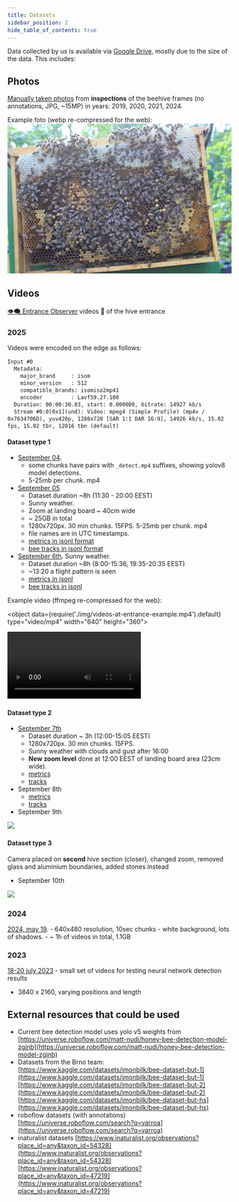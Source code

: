 ```yaml
---
title: Datasets
sidebar_position: 2
hide_table_of_contents: true
---
```

Data collected by us is available via [Google Drive](https://drive.google.com/drive/folders/105PmxDKFUR6NCPLHBkXGdkfcZwWf9ABI?usp=drive_link), mostly due to the size of the data. 
This includes:

## Photos
[Manually taken photos](https://drive.google.com/drive/folders/1exDMgrv8fPcysB4dLQIs-ru7QNW0UPxN?usp=drive_link) from **inspections** of the beehive frames (no annotations, JPG, ~15MP) in years: 2019, 2020, 2021, 2024. 

Example foto (webp re-compressed for the web):
![](img/IMG_4376.webp)

## Videos
[👁️‍🗨️ Entrance Observer](/about/products/entrance_observer/) videos 🎥 of the hive entrance

### 2025

Videos were encoded on the edge as follows:
```
Input #0
  Metadata:
    major_brand     : isom
    minor_version   : 512
    compatible_brands: isomiso2mp41
    encoder         : Lavf59.27.100
  Duration: 00:00:30.03, start: 0.000000, bitrate: 14927 kb/s
  Stream #0:0[0x1](und): Video: mpeg4 (Simple Profile) (mp4v / 0x7634706D), yuv420p, 1280x720 [SAR 1:1 DAR 16:9], 14926 kb/s, 15.02 fps, 15.02 tbr, 12016 tbn (default)
```


#### Dataset type 1
- [September 04](https://drive.google.com/drive/folders/1BY7RrQdQI-6iaSzx4-CVES0kwVlpzX2u?usp=drive_link). 
	- some chunks have pairs with `_detect.mp4` suffixes, showing yolov8 model detections.
	- 5-25mb per chunk. mp4
- [September 05](https://drive.google.com/drive/folders/12oV370f8HqrZsuXUU9mLWeT9NAs8HcO2?usp=drive_link) 
	- Dataset duration ~8h (11:30 - 20:00 EEST)
	- Sunny weather.
	- Zoom at landing board ~ 40cm wide
	- ~ 25GB in total
	- 1280x720px. 30 min chunks. 15FPS. 5-25mb per chunk. mp4
	- file names are in UTC timestamps.
	- [metrics in jsonl format](https://drive.google.com/file/d/18b2aKTxrS1K9YpQciDybXwDlNYuEE4yh/view?usp=drive_link)
	- [bee tracks in jsonl format](https://drive.google.com/file/d/1J6I2KOeUa4dns7OmXidvc6Oqc0VF2goC/view?usp=drive_link)
- [September 6th](https://drive.google.com/drive/folders/1TQxpUFSc13xWLE_0gA4BkzPv8amcFyc-?usp=drive_link). Sunny weather. 
	- Dataset duration ~8h (8:00-15:36, 19:35-20:35 EEST)
	- ~13:20 a flight pattern is seen
	- [metrics in jsonl](https://drive.google.com/file/d/1oHRftj_zvbZXd8vKCcTIg9VRGoslf4vy/view?usp=drive_link)
	- [bee tracks in jsonl](https://drive.google.com/file/d/1SibnVr5I8ifYLJlxiqiWBpNWbBxm7lEl/view?usp=drive_link)

Example video (ffmpeg re-compressed for the web):

<object data={require('./img/videos-at-entrance-example.mp4').default} type="video/mp4" width="640" height="360"></object>

![](img/videos-at-entrance-example.mp4)


#### Dataset type 2
- [September 7th](https://drive.google.com/drive/folders/1E8p_d_rdb_Mq2IjoOyw4OVaWrs37xj2s?usp=drive_link)
	- Dataset duration ~ 3h (12:00-15:05 EEST)
	- 1280x720px. 30 min chunks. 15FPS.  
	- Sunny weather with clouds and gust after 16:00
	- **New zoom level** done at 12:00 EEST of landing board area (23cm wide). 
	- [metrics](https://drive.google.com/file/d/1vzIe7SRJP_jarai9jqNIVPac8l6efrQv/view?usp=drive_link)
	- [tracks](https://drive.google.com/file/d/1ij0A15NC2XDdUy3ghvZ6GYT_458uqzZn/view?usp=drive_link)
- September 8th
	- [metrics](https://drive.google.com/file/d/1Uz0I-nzvRPiNe1QH-PK1XcPpCMrfV2NY/view?usp=drive_link)
	- [tracks](https://drive.google.com/file/d/1o9Z6c7-JunYptKTGUFV7aJqYdjkKKYUr/view?usp=drive_link)
- September 9th

![](img/Screenshot%202025-09-10%20at%2009.27.41.png)

#### Dataset type 3
Camera placed on **second** hive section (closer), changed zoom, removed glass and aluminium boundaries, added stones instead

- September 10th

![](img/Screenshot%202025-09-10%20at%2009.11.23.png)


### 2024
[2024, may 19](https://drive.google.com/drive/folders/1bD9uFYu0c2Y4NfKOqTwB-NGl1ZIwEyI1?usp=drive_link). 
	- 640x480 resolution, 10sec chunks
	- white background, lots of shadows.
	- ~ 1h of videos in total, 1.1GB

### 2023
[18-20 july 2023](https://drive.google.com/drive/folders/1qBWlhLSE0Q4B7cw3E0reS8a0RNKdkSI8?usp=drive_link) - small set of videos for testing neural network detection results
- 3840 x 2160, varying positions and length

## External resources that could be used

- Current bee detection model uses yolo v5 weights from [https://universe.roboflow.com/matt-nudi/honey-bee-detection-model-zgjnb](https://universe.roboflow.com/matt-nudi/honey-bee-detection-model-zgjnb)
- Datasets from the Brno team: [https://www.kaggle.com/datasets/imonbilk/bee-dataset-but-1](https://www.kaggle.com/datasets/imonbilk/bee-dataset-but-1) [https://www.kaggle.com/datasets/imonbilk/bee-dataset-but-2](https://www.kaggle.com/datasets/imonbilk/bee-dataset-but-2) [https://www.kaggle.com/datasets/imonbilk/bee-dataset-but-hs](https://www.kaggle.com/datasets/imonbilk/bee-dataset-but-hs)
- roboflow datasets (with annotations) [https://universe.roboflow.com/search?q=varroa](https://universe.roboflow.com/search?q=varroa)
- inaturalist datasets [https://www.inaturalist.org/observations?place_id=any&taxon_id=54328](https://www.inaturalist.org/observations?place_id=any&taxon_id=54328) [https://www.inaturalist.org/observations?place_id=any&taxon_id=47219](https://www.inaturalist.org/observations?place_id=any&taxon_id=47219)

